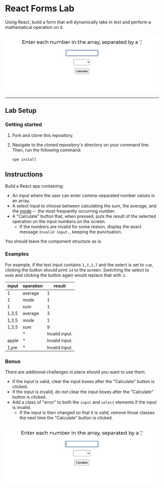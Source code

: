 # React Forms Lab

Using React, build a form that will dynamically take in text and perform a mathematical operation on it.

![Example of the clicker game.](./assets/sum.gif)

---

## Lab Setup

### Getting started

1. Fork and clone this repository.

1. Navigate to the cloned repository's directory on your command line. Then, run the following command:

   ```
   npm install
   ```

## Instructions

Build a React app containing:

- An input where the user can enter comma-separated number values in an array.
- A select input to choose between calculating the sum, the average, and the [mode](https://www.mathsisfun.com/definitions/mode.html) -- the most frequently occurring number.
- A "Calculate" button that, when pressed, puts the result of the selected operation on the input numbers on the screen.
  - If the numbers are invalid for some reason, display the exact message `Invalid input.`, keeping the punctuation.

You should leave the component structure as is.

### Examples

For example, if the text input contains `1,3,3,7` and the select is set to `sum`, clicking the button should print `14` to the screen.
Switching the select to `mode` and clicking the button again would replace that with `3`.

| input | operation | result         |
| ----- | --------- | -------------- |
| 1     | average   | 1              |
| 1     | mode      | 1              |
| 1     | sum       | 1              |
| 1,3,5 | average   | 3              |
| 1,3,5 | mode      | 1              |
| 1,3,5 | sum       | 9              |
|       | \*        | Invalid input. |
| apple | \*        | Invalid input. |
| 1,pie | \*        | Invalid input. |

### Bonus

There are additional challenges in place should you want to use them.

- If the input is valid, clear the input boxes after the "Calculate" button is clicked.
- If the input is invalid, _do not_ clear the input boxes after the "Calculate" button is clicked.
- Add a class of "error" to both the `input` and `select` elements if the input is invalid.
  - If the input is then changed so that it is valid, remove those classes the next time the "Calculate" button is clicked.

![Example of the the bonus error styling.](./assets/error.gif)
